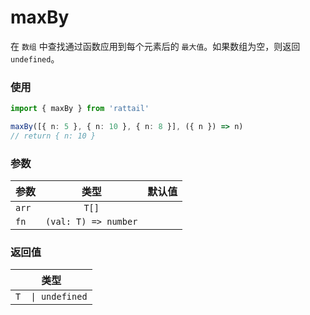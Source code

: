 # maxBy

在 `数组` 中查找通过函数应用到每个元素后的 `最大值`。如果数组为空，则返回 `undefined`。

### 使用

```ts
import { maxBy } from 'rattail'

maxBy([{ n: 5 }, { n: 10 }, { n: 8 }], ({ n }) => n)
// return { n: 10 }
```

### 参数

| 参数  |         类型         | 默认值 |
| ----- | :------------------: | -----: |
| `arr` |        `T[]`         |        |
| `fn`  | `(val: T) => number` |        |

### 返回值

|       类型        |
| :---------------: |
| `T  \| undefined` |
